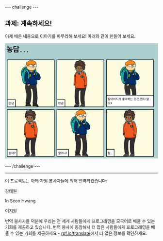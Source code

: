 --- challenge ---

## 과제: 계속하세요!

이제 배운 내용으로 이야기를 마무리해 보세요! 아래와 같이 만들어 보세요.

![스크린샷](images/story-final.png)

--- /challenge ---


***
이 프로젝트는 아래 자원 봉사자들에 의해 번역되었습니다:

강태원

In Seon Hwang

이지원

번역 봉사자들 덕분에 우리는 전 세계 사람들에게 프로그래밍을 모국어로 배울 수 있는 기회를 제공하고 있습니다. 번역 봉사에 동참해서 더 많은 사람들에게 프로그래밍을 배울 수 있는 기회를 제공하세요 - [rpf.io/translate](https://rpf.io/translate)에서 더 많은 정보를 확인하세요.